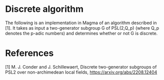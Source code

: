 # Discrete algorithm

The following is an implementation in Magma of an algorithm described in [1]. It takes as input a two-generator subgroup G of PSL(2,Q_p) (where Q_p denotes the p-adic numbers) and determines whether or not G is discrete.

# References

[1] M. J. Conder and J. Schillewaert, Discrete two-generator subgroups of PSL2 over non-archimedean local fields, https://arxiv.org/abs/2208.12404
